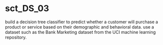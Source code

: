 # sct_DS_03
build a decision tree classifier to predict whether a customer will purchase a product or service based on their demographic and behavioral data. use a dataset such as the Bank Marketing dataset from the UCI machine learning repository.
